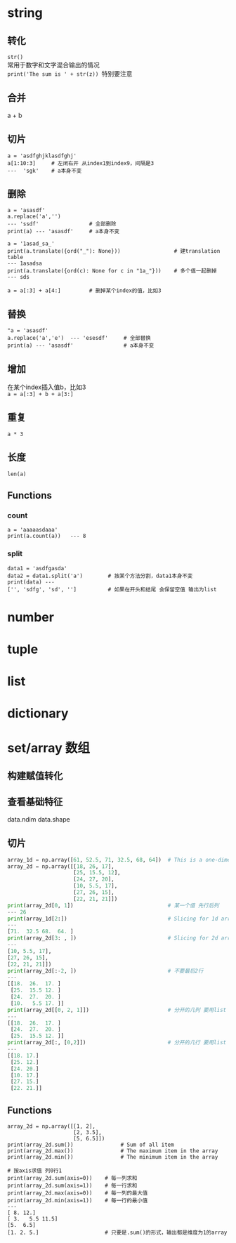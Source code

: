 # string
## 转化
`str()`  
常用于数字和文字混合输出的情况  
`print('The sum is ' + str(z)) `特别要注意
## 合并
a + b 
## 切片
```
a = 'asdfghjklasdfghj'      
a[1:10:3]     # 左闭右开 从index1到index9，间隔是3
---  'sgk'    # a本身不变
```
## 删除
```
a = 'asasdf'
a.replace('a','')  
--- 'ssdf'                # 全部删除
print(a) --- 'asasdf'     # a本身不变

a = '1asad_sa_'
print(a.translate({ord("_"): None}))                 # 建translation table 
--- 1asadsa
print(a.translate({ord(c): None for c in "1a_"}))    # 多个值一起删掉
--- sds

a = a[:3] + a[4:]         # 删掉某个index的值，比如3
```
## 替换
```
"a = 'asasdf'
a.replace('a','e')  --- 'esesdf'     # 全部替换
print(a) --- 'asasdf'                # a本身不变
```
## 增加
在某个index插入值b，比如3  
`a = a[:3] + b + a[3:]`
## 重复
`a * 3`
## 长度
`len(a)`
## Functions
### count
```
a = 'aaaaasdaaa'
print(a.count(a))   --- 8
```
### split
```
data1 = 'asdfgasda'
data2 = data1.split('a')        # 按某个方法分割，data1本身不变
print(data) --- 
['', 'sdfg', 'sd', '']          # 如果在开头和结尾 会保留空值 输出为list
```

# number

# tuple
# list
# dictionary
# set/array 数组
## 构建赋值转化
## 查看基础特征
data.ndim
data.shape

## 切片
``` python
array_1d = np.array([61, 52.5, 71, 32.5, 68, 64])  # This is a one-dimensional array
array_2d = np.array([[18, 26, 17], 
                     [25, 15.5, 12], 
                     [24, 27, 20],
                     [10, 5.5, 17],
                     [27, 26, 15],
                     [22, 21, 21]])
print(array_2d[0, 1])                              # 某一个值 先行后列
--- 26     
print(array_1d[2:])                                # Slicing for 1d array
---
[71.  32.5 68.  64. ]
print(array_2d[3: , ])                             # Slicing for 2d array 连续的几列 
---
[10, 5.5, 17],
[27, 26, 15],
[22, 21, 21]])
print(array_2d[:-2, ])                             # 不要最后2行 
---
[[18.  26.  17. ]
 [25.  15.5 12. ]
 [24.  27.  20. ]
 [10.   5.5 17. ]]
print(array_2d[[0, 2, 1]])                         # 分开的几列 要用list
---
[[18.  26.  17. ]
 [24.  27.  20. ]
 [25.  15.5 12. ]]
print(array_2d[:, [0,2]])                          # 分开的几行 要用list 且前面要加,
---
[[18. 17.]
 [25. 12.]
 [24. 20.]
 [10. 17.]
 [27. 15.]
 [22. 21.]]
```

## Functions  
```
array_2d = np.array([[1, 2],    
                     [2, 3.5],     
                     [5, 6.5]])  
print(array_2d.sum())               # Sum of all item
print(array_2d.max())               # The maximum item in the array
print(array_2d.min())               # The minimum item in the array

# 按axis求值 列0行1
print(array_2d.sum(axis=0))    # 每一列求和
print(array_2d.sum(axis=1))    # 每一行求和
print(array_2d.max(axis=0))    # 每一列的最大值
print(array_2d.min(axis=1))    # 每一行的最小值
---
[ 8. 12.]
[ 3.   5.5 11.5]
[5.  6.5]
[1. 2. 5.]                     # 只要是.sum()的形式，输出都是维度为1的array
```
